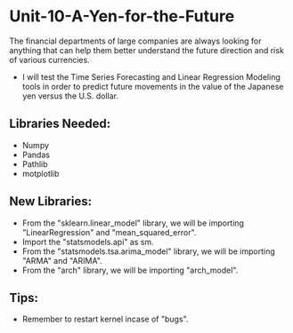 # Unit-10-A-Yen-for-the-Future
 The financial departments of large companies are always looking for anything that can help them better understand the future direction and risk of various currencies.
- I will test the Time Series Forecasting and Linear Regression Modeling tools in order to predict future movements in the value of the Japanese yen versus the U.S. dollar.

## Libraries Needed:
- Numpy
- Pandas
- Pathlib
- motplotlib

## New Libraries:
- From the "sklearn.linear_model" library, we will be importing "LinearRegression" and "mean_squared_error".
- Import the "statsmodels.api" as sm.
- From the "statsmodels.tsa.arima_model" library, we will be importing "ARMA" and "ARIMA".
- From the "arch" library, we will be importing "arch_model".

## Tips: 
- Remember to restart kernel incase of "bugs".